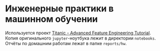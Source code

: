 # Инженерные практики в машинном обучении

Используется проект [Titanic - Advanced Feature Engineering Tutorial](https://www.kaggle.com/gunesevitan/titanic-advanced-feature-engineering-tutorial).
Копия оригинального `jupyter`-ноутбука лежит в директории `notebooks`.
Отчёты по домашним работам лежат в папке `reports/hw`.
